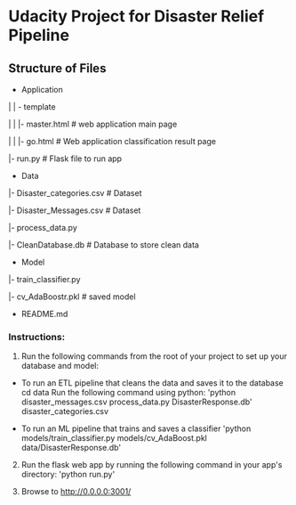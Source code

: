 #  Udacity Project for Disaster Relief Pipeline
## Structure of Files

 - Application

| | - template

| | |- master.html # web application main page

| | |- go.html # Web application classification result page

|- run.py # Flask file to run app


 - Data

|- Disaster_categories.csv # Dataset

|- Disaster_Messages.csv # Dataset

|- process_data.py

|- CleanDatabase.db # Database to store clean data


 - Model

|- train_classifier.py

|- cv_AdaBoostr.pkl # saved model 


 - README.md


 ### Instructions:
1. Run the following commands from the  root of your project to set up your database and model:
- To run an ETL pipeline that cleans the data and saves it to the database
cd data
Run the following command using python:
'python disaster_messages.csv
        process_data.py 
        DisasterResponse.db'
        disaster_categories.csv 

 - To run an ML pipeline that trains  and saves a classifier
'python models/train_classifier.py models/cv_AdaBoost.pkl data/DisasterResponse.db'

 2. Run the flask web app by running the following command in your app's directory: 'python run.py'

 3. Browse to http://0.0.0.0:3001/ 